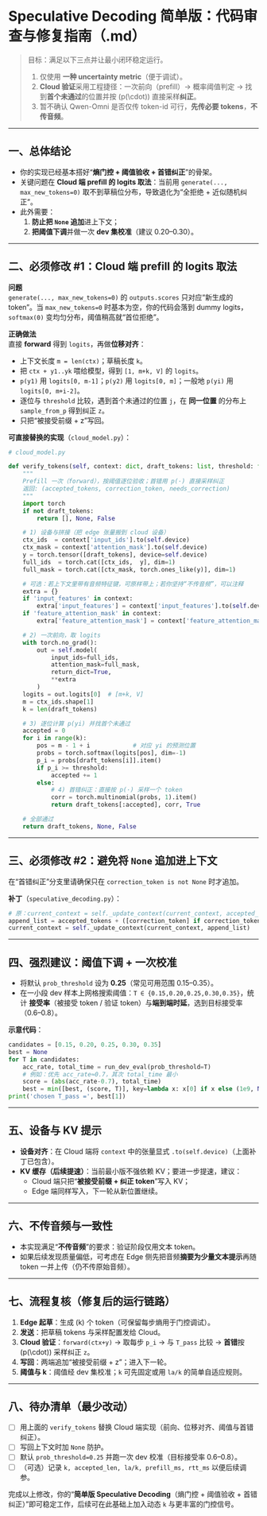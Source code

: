 # Speculative Decoding 简单版：代码审查与修复指南（.md）

> 目标：满足以下三点并让最小闭环稳定运行。
> 1) 仅使用 **一种 uncertainty metric**（便于调试）。  
> 2) **Cloud 验证**采用工程捷径：一次前向（prefill）→ 概率阈值判定 → 找到**首个未通过**的位置并按 \(p(\cdot)\) 直接采样**纠正**。  
> 3) 暂不确认 Qwen-Omni 是否仅传 token-id 可行，**先传必要 tokens**，**不传音频**。

---

## 一、总体结论
- 你的实现已经基本搭好“**熵门控 + 阈值验收 + 首错纠正**”的骨架。  
- 关键问题在 **Cloud 端 prefill 的 logits 取法**：当前用 `generate(..., max_new_tokens=0)` 取不到草稿位分布，导致退化为“全拒绝 + 近似随机纠正”。  
- 此外需要：
  1) **防止把 `None` 追加**进上下文；
  2) **把阈值下调**并做一次 **dev 集校准**（建议 0.20–0.30）。

---

## 二、必须修改 #1：Cloud 端 prefill 的 logits 取法
**问题**  
`generate(..., max_new_tokens=0)` 的 `outputs.scores` 只对应“新生成的 token”。当 `max_new_tokens=0` 时基本为空，你的代码会落到 dummy logits，`softmax(0)` 变均匀分布，阈值稍高就“首位拒绝”。

**正确做法**  
直接 **forward** 得到 `logits`，再做**位移对齐**：
- 上下文长度 `m = len(ctx)`；草稿长度 `k`。  
- 把 `ctx + y1..yk` 喂给模型，得到 `[1, m+k, V]` 的 `logits`。  
- `p(y1)` 用 `logits[0, m-1]`；`p(y2)` 用 `logits[0, m]`；一般地 `p(yi)` 用 `logits[0, m+i-2]`。
- 逐位与 `threshold` 比较，遇到首个未通过的位置 `j`，在 **同一位置** 的分布上 `sample_from_p` 得到纠正 `z`。  
- 只把“被接受前缀 + z”写回。

**可直接替换的实现**（`cloud_model.py`）：
```python
# cloud_model.py

def verify_tokens(self, context: dict, draft_tokens: list, threshold: float = 0.25):
    """
    Prefill 一次（forward），按阈值逐位验收；首错用 p(·) 直接采样纠正
    返回: (accepted_tokens, correction_token, needs_correction)
    """
    import torch
    if not draft_tokens:
        return [], None, False

    # 1) 设备与拼接（把 edge 张量搬到 cloud 设备）
    ctx_ids  = context['input_ids'].to(self.device)
    ctx_mask = context['attention_mask'].to(self.device)
    y = torch.tensor([draft_tokens], device=self.device)
    full_ids  = torch.cat([ctx_ids,  y], dim=1)
    full_mask = torch.cat([ctx_mask, torch.ones_like(y)], dim=1)

    # 可选：若上下文里带有音频特征键，可原样带上；若你坚持“不传音频”，可以注释
    extra = {}
    if 'input_features' in context:
        extra['input_features'] = context['input_features'].to(self.device)
    if 'feature_attention_mask' in context:
        extra['feature_attention_mask'] = context['feature_attention_mask'].to(self.device)

    # 2) 一次前向，取 logits
    with torch.no_grad():
        out = self.model(
            input_ids=full_ids,
            attention_mask=full_mask,
            return_dict=True,
            **extra
        )
    logits = out.logits[0]  # [m+k, V]
    m = ctx_ids.shape[1]
    k = len(draft_tokens)

    # 3) 逐位计算 p(yi) 并找首个未通过
    accepted = 0
    for i in range(k):
        pos = m - 1 + i            # 对应 yi 的预测位置
        probs = torch.softmax(logits[pos], dim=-1)
        p_i = probs[draft_tokens[i]].item()
        if p_i >= threshold:
            accepted += 1
        else:
            # 4) 首错纠正：直接按 p(·) 采样一个 token
            corr = torch.multinomial(probs, 1).item()
            return draft_tokens[:accepted], corr, True

    # 全部通过
    return draft_tokens, None, False
```

---

## 三、必须修改 #2：避免将 `None` 追加进上下文
在“首错纠正”分支里请确保只在 `correction_token is not None` 时才追加。

**补丁**（`speculative_decoding.py`）：
```python
# 原：current_context = self._update_context(current_context, accepted_tokens + [correction_token])
append_list = accepted_tokens + ([correction_token] if correction_token is not None else [])
current_context = self._update_context(current_context, append_list)
```

---

## 四、强烈建议：阈值下调 + 一次校准
- 将默认 `prob_threshold` 设为 **0.25**（常见可用范围 0.15–0.35）。
- 在一小段 dev 样本上网格搜索阈值：`T ∈ {0.15,0.20,0.25,0.30,0.35}`，统计 **接受率**（被接受 token / 验证 token）与**端到端时延**，选到目标接受率（0.6–0.8）。

**示意代码**：
```python
candidates = [0.15, 0.20, 0.25, 0.30, 0.35]
best = None
for T in candidates:
    acc_rate, total_time = run_dev_eval(prob_threshold=T)
    # 例如：优先 acc_rate≈0.7，其次 total_time 最小
    score = (abs(acc_rate-0.7), total_time)
    best = min([best, (score, T)], key=lambda x: x[0] if x else (1e9, None))
print('chosen T_pass =', best[1])
```

---

## 五、设备与 KV 提示
- **设备对齐**：在 Cloud 端将 `context` 中的张量显式 `.to(self.device)`（上面补丁已包含）。
- **KV 缓存（后续提速）**：当前最小版不强依赖 KV；要进一步提速，建议：
  - Cloud 端只把“**被接受前缀 + 纠正 token**”写入 KV；
  - Edge 端同样写入，下一轮从新位置继续。

---

## 六、不传音频与一致性
- 本实现满足“**不传音频**”的要求：验证阶段仅用文本 token。  
- 如果后续发现质量偏低，可考虑在 Edge 侧先把音频**摘要为少量文本提示**再随 token 一并上传（仍不传原始音频）。

---

## 七、流程复核（修复后的运行链路）
1) **Edge 起草**：生成 \(k\) 个 token（可保留每步熵用于门控调试）。  
2) **发送**：把草稿 tokens 与采样配置发给 Cloud。  
3) **Cloud 验证**：`forward(ctx+y)` → 取每步 `p_i` → 与 `T_pass` 比较 → **首错**按 \(p(\cdot)\) 采样纠正 `z`。  
4) **写回**：两端追加“被接受前缀 + z”；进入下一轮。  
5) **阈值与 k**：阈值经 dev 集校准；`k` 可先固定或用 `la/k` 的简单自适应规则。

---

## 八、待办清单（最少改动）
- [ ] 用上面的 `verify_tokens` 替换 Cloud 端实现（前向、位移对齐、阈值与首错纠正）。
- [ ] 写回上下文时加 `None` 防护。
- [ ] 默认 `prob_threshold=0.25` 并跑一次 dev 校准（目标接受率 0.6–0.8）。
- [ ] （可选）记录 `k, accepted_len, la/k, prefill_ms, rtt_ms` 以便后续调参。

完成以上修改，你的“**简单版 Speculative Decoding**（熵门控 + 阈值验收 + 首错纠正）”即可稳定工作，后续可在此基础上加入动态 `k` 与更丰富的门控信号。

